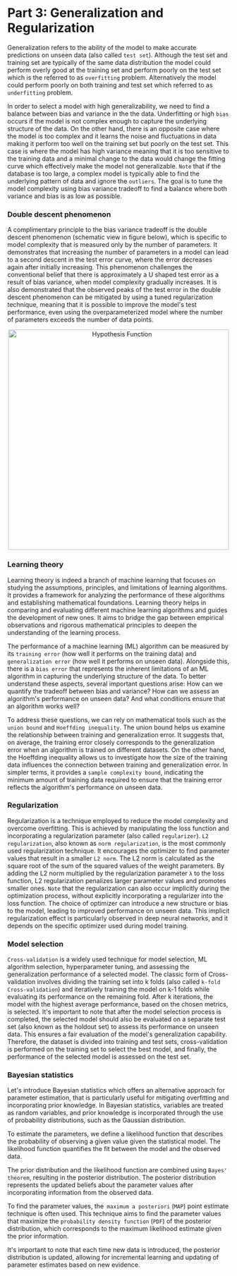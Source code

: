 # Part 3: Generalization and Regularization
Generalization refers to the ability of the model to make accurate predictions on unseen data (also called `test set`). Although the test set and training set are typically of the same data distribution the model could perform overly good at the training set and perform poorly on the test set which is the referred to as `overfitting` problem. Alternatively the model could perform poorly on both training and test set which referred to as `underfitting` problem.

In order to select a model with high generalizability, we need to find a balance between bias and variance in the the data. Underfitting or high `bias` occurs if the model is not complex enough to capture the underlying structure of the data. On the other hand, there is an opposite case where the model is too complex and it learns the noise and fluctuations in data making it perform too well on the training set but poorly on the test set. This case is where the model has high variance meaning that it is too sensitive to the training data and a minimal change to the data would change the fitting curve which effectively make the model not generalizable. `Note` that if the database is too large, a complex model is typically able to find the underlying pattern of data and ignore the `outliers`. The goal is to tune the model complexity using bias variance tradeoff to find a balance where both variance and bias is as low as possible.

### Double descent phenomenon
A complimentary principle to the bias variance tradeoff is the double descent phenomenon (schematic view in figure below), which is specific to model complexity that is measured only by the number of parameters. It demonstrates that increasing the number of parameters in a model can lead to a second descent in the test error curve, where the error decreases again after initially increasing. This phenomenon challenges the conventional belief that there is approximately a U shaped test error as a result of bias variance, when model complexity gradually increases. It is also demonstrated that the observed peaks of the test error in the double descent phenomenon can be mitigated by using a tuned regularization technique, meaning that it is possible to improve the model's test performance, even using the overparameterized model where the number of parameters exceeds the number of data points.

<p style="text-align:center;">
  <img src="https://media.licdn.com/dms/image/D5622AQEqQ7XKcOl46w/feedshare-shrink_1280/0/1684515393805?e=1692835200&v=beta&t=u_sOU7hVN6oWTApGxjyCq4SjU-Nw-PXJZ22RWgw_8Fg" alt="Hypothesis Function" width="500" />
</p>

### Learning theory
Learning theory is indeed a branch of machine learning that focuses on studying the assumptions, principles, and limitations of learning algorithms. It provides a framework for analyzing the performance of these algorithms and establishing mathematical foundations. Learning theory helps in comparing and evaluating different machine learning algorithms and guides the development of new ones. It aims to bridge the gap between empirical observations and rigorous mathematical principles to deepen the understanding of the learning process.

The performance of a machine learning (ML) algorithm can be measured by its `training error` (how well it performs on the training data) and `generalization error` (how well it performs on unseen data). Alongside this, there is a `bias error` that represents the inherent limitations of an ML algorithm in capturing the underlying structure of the data. To better understand these aspects, several important questions arise: How can we quantify the tradeoff between bias and variance? How can we assess an algorithm's performance on unseen data? And what conditions ensure that an algorithm works well?

To address these questions, we can rely on mathematical tools such as the `union bound` and `Hoeffding inequality`. The union bound helps us examine the relationship between training and generalization error. It suggests that, on average, the training error closely corresponds to the generalization error when an algorithm is trained on different datasets. On the other hand, the Hoeffding inequality allows us to investigate how the size of the training data influences the connection between training and generalization error. In simpler terms, it provides a `sample complexity bound`, indicating the minimum amount of training data required to ensure that the training error reflects the algorithm's performance on unseen data.
### Regularization 
Regularization is a technique employed to reduce the model complexity and overcome overfitting. This is achieved by manipulating the loss function and incorporating a regularization parameter (also called `regularizer`).
`L2 regularization`, also known as `norm regularization`, is the most commonly used regularization technique. It encourages the optimizer to find parameter values that result in a smaller `L2 norm`. The L2 norm is calculated as the square root of the sum of the squared values of the weight parameters. By adding the L2 norm multiplied by the regularization parameter `λ` to the loss function, L2 regularization penalizes larger parameter values and promotes smaller ones.
`Note` that the regularization can also occur implicitly during the optimization process, without explicitly incorporating a regularizer into the loss function. The choice of optimizer can introduce a new structure or bias to the model, leading to improved performance on unseen data. This implicit regularization effect is particularly observed in deep neural networks, and it depends on the specific optimizer used during model training.
### Model selection
`Cross-validation` is a widely used technique for model selection, ML algorithm selection, hyperparameter tuning, and assessing the generalization performance of a selected model. The classic form of Cross-validation involves dividing the training set into k folds (also called `k-fold Cross-validation`) and iteratively training the model on k-1 folds while evaluating its performance on the remaining fold. After k iterations, the model with the highest average performance, based on the chosen metrics, is selected. It's important to note that after the model selection process is completed, the selected model should also be evaluated on a separate test set (also known as the holdout set) to assess its performance on unseen data. This ensures a fair evaluation of the model's generalization capability. Therefore, the dataset is divided into training and test sets, cross-validation is performed on the training set to select the best model, and finally, the performance of the selected model is assessed on the test set.
### Bayesian statistics
Let's introduce Bayesian statistics which offers an alternative approach for parameter estimation, that is particularly useful for mitigating overfitting and incorporating prior knowledge. In Bayesian statistics, variables are treated as random variables, and prior knowledge is incorporated through the use of probability distributions, such as the Gaussian distribution.

To estimate the parameters, we define a likelihood function that describes the probability of observing a given value given the statistical model. The likelihood function quantifies the fit between the model and the observed data.

The prior distribution and the likelihood function are combined using `Bayes' theorem`, resulting in the posterior distribution. The posterior distribution represents the updated beliefs about the parameter values after incorporating information from the observed data.

To find the parameter values, the` maximum a posteriori` (`MAP`) point estimate technique is often used. This technique aims to find the parameter values that maximize the `probability density function` (`PDF`) of the posterior distribution, which corresponds to the maximum likelihood estimate given the prior information.

It's important to note that each time new data is introduced, the posterior distribution is updated, allowing for incremental learning and updating of parameter estimates based on new evidence.